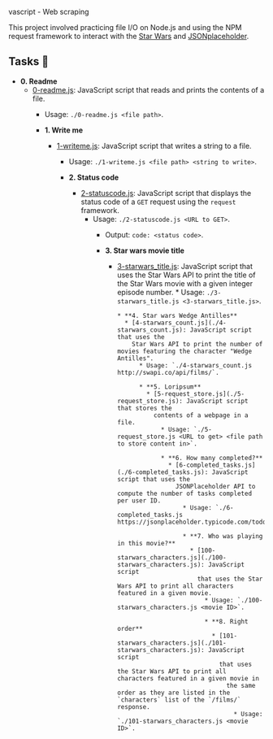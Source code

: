 vascript - Web scraping

This project involved practicing file I/O on Node.js and using the NPM request
framework to interact with the [Star Wars](https://swapi.co/) and 
[JSONplaceholder](https://jsonplaceholder.typicode.com).

## Tasks :page_with_curl:

* **0. Readme**
  * [0-readme.js](./0-readme.js): JavaScript script that reads and prints the
    contents of a file.
      * Usage: `./0-readme.js <file path>`.

      * **1. Write me**
        * [1-writeme.js](./1-writeme.js): JavaScript script that writes a string to a
          file.
            * Usage: `./1-writeme.js <file path> <string to write>`.

            * **2. Status code**
              * [2-statuscode.js](./2-statuscode.js): JavaScript script that displays the
                status code of a `GET` request using the `request` framework.
                  * Usage: `./2-statuscode.js <URL to GET>`.
                    * Output: `code: <status code>`.

                    * **3. Star wars movie title**
                      * [3-starwars_title.js](./3-starwars_title.js): JavaScript script that uses the
                        Star Wars API to print the title of the Star Wars movie with a given integer episode
                          number.
                            * Usage: `./3-starwars_title.js <3-starwars_title.js>`.

                            * **4. Star wars Wedge Antilles**
                              * [4-starwars_count.js](./4-starwars_count.js): JavaScript script that uses the
                                Star Wars API to print the number of movies featuring the character "Wedge Antilles".
                                  * Usage: `./4-starwars_count.js http://swapi.co/api/films/`.

                                  * **5. Loripsum**
                                    * [5-request_store.js](./5-request_store.js): JavaScript script that stores the
                                      contents of a webpage in a file.
                                        * Usage: `./5-request_store.js <URL to get> <file path to store content in>`.

                                        * **6. How many completed?**
                                          * [6-completed_tasks.js](./6-completed_tasks.js): JavaScript script that uses the
                                            JSONPlaceholder API to compute the number of tasks completed per user ID.
                                              * Usage: `./6-completed_tasks.js https://jsonplaceholder.typicode.com/todos`.

                                              * **7. Who was playing in this movie?**
                                                * [100-starwars_characters.js](./100-starwars_characters.js): JavaScript script
                                                  that uses the Star Wars API to print all characters featured in a given movie.
                                                    * Usage: `./100-starwars_characters.js <movie ID>`.

                                                    * **8. Right order**
                                                      * [101-starwars_characters.js](./101-starwars_characters.js): JavaScript script
                                                        that uses the Star Wars API to print all characters featured in a given movie in
                                                          the same order as they are listed in the `characters` list of the `/films/` response.
                                                            * Usage: `./101-starwars_characters.js <movie ID>`.

